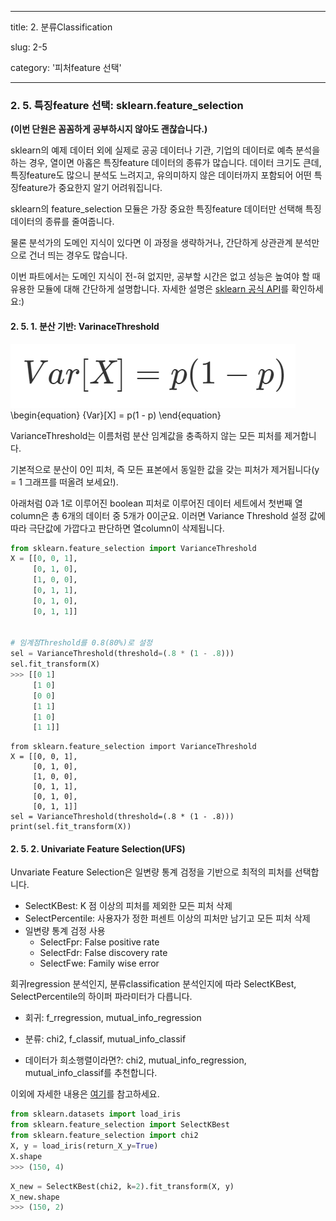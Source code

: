 ---
title: 2. 분류Classification

slug: 2-5

category: '피처feature 선택'

 ---

### 2. 5. 특징feature 선택: sklearn.feature_selection


**(이번 단원은 꼼꼼하게 공부하시지 않아도 괜찮습니다.)**

sklearn의 예제 데이터 외에 실제로 공공 데이터나 기관, 기업의 데이터로 예측 분석을 하는 경우, 열이면 아홉은 특징feature 데이터의 종류가 많습니다. 데이터 크기도 큰데, 특징feature도 많으니 분석도 느려지고, 유의미하지 않은 데이터까지 포함되어 어떤 특징feature가 중요한지 알기 어려워집니다.
 

sklearn의 feature_selection 모듈은 가장 중요한 특징feature 데이터만 선택해 특징 데이터의 종류를 줄여줍니다.


물론 분석가의 도메인 지식이 있다면 이 과정을 생략하거나, 간단하게 상관관계 분석만으로 건너 띄는 경우도 많습니다.


이번 파트에서는 도메인 지식이 전-혀 없지만, 공부할 시간은 없고 성능은 높여야 할 때 유용한 모듈에 대해 간단하게 설명합니다. 자세한 설명은 [sklearn 공식 API](https://scikit-learn.org/stable/modules/feature_selection.html)를 확인하세요:)






#### 2. 5. 1. 분산 기반: VarinaceThreshold

![VarinaceThreshold](static\machine-learning\2-5\2-5-1_1_variance_threshold_lt.png)
\begin{equation}
{Var}[X] = p(1 - p)
\end{equation}


VarianceThreshold는 이름처럼 분산 임계값을 충족하지 않는 모든 피처를 제거합니다. 


기본적으로 분산이 0인 피처, 즉 모든 표본에서 동일한 값을 갖는 피처가 제거됩니다(y = 1 그래프를 떠올려 보세요!).


아래처럼 0과 1로 이루어진 boolean 피처로 이루어진 데이터 세트에서 첫번째 열column은 총 6개의 데이터 중 5개가 0이군요. 이러면 Variance Threshold 설정 값에 따라 극단값에 가깝다고 판단하면 열column이 삭제됩니다.




```python
from sklearn.feature_selection import VarianceThreshold
X = [[0, 0, 1], 
     [0, 1, 0], 
     [1, 0, 0], 
     [0, 1, 1], 
     [0, 1, 0], 
     [0, 1, 1]]


# 임계점Threshold를 0.8(80%)로 설정
sel = VarianceThreshold(threshold=(.8 * (1 - .8)))
sel.fit_transform(X)
>>> [[0 1]
     [1 0]
     [0 0]
     [1 1]
     [1 0]
     [1 1]]
```

```
from sklearn.feature_selection import VarianceThreshold
X = [[0, 0, 1], 
     [0, 1, 0], 
     [1, 0, 0], 
     [0, 1, 1], 
     [0, 1, 0], 
     [0, 1, 1]]
sel = VarianceThreshold(threshold=(.8 * (1 - .8)))
print(sel.fit_transform(X))
```



#### 2. 5. 2. Univariate Feature Selection(UFS)

Unvariate Feature Selection은 일변량 통계 검정을 기반으로 최적의 피처를 선택합니다.  
- SelectKBest: K 점 이상의 피처를 제외한 모든 피처 삭제
- SelectPercentile: 사용자가 정한 퍼센트 이상의 피처만 남기고 모든 피처 삭제
- 일변량 통계 검정 사용
    - SelectFpr: False positive rate
    - SelectFdr: False discovery rate
    - SelectFwe: Family wise error


회귀regression 분석인지, 분류classification 분석인지에 따라 SelectKBest, SelectPercentile의 하이퍼 파라미터가 다릅니다.
- 회귀: f_rregression, mutual_info_regression
- 분류: chi2, f_classif, mutual_info_classif


- 데이터가 희소행렬이라면?: chi2, mutual_info_regression, mutual_info_classif를 추천합니다.


이외에 자세한 내용은 [여기](https://scikit-learn.org/stable/modules/feature_selection.html#univariate-feature-selection)를 참고하세요.


```python
from sklearn.datasets import load_iris
from sklearn.feature_selection import SelectKBest
from sklearn.feature_selection import chi2
X, y = load_iris(return_X_y=True)
X.shape
>>> (150, 4)
```


```python
X_new = SelectKBest(chi2, k=2).fit_transform(X, y)
X_new.shape
>>> (150, 2)
```

